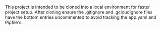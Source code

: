 This project is intended to be cloned into a local environment for faster project setup. After cloning ensure the .gitignore and .gcloudignore files have the bottom entries uncommented to avoid tracking the app.yaml and Pipfile's.
